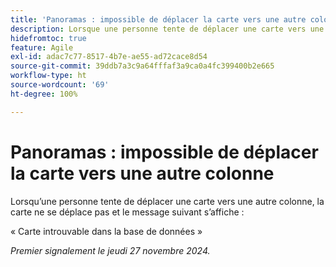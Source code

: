 ```yaml
---
title: 'Panoramas : impossible de déplacer la carte vers une autre colonne'
description: Lorsque une personne tente de déplacer une carte vers une autre colonne, la carte ne se déplace pas et un message s’affiche.
hidefromtoc: true
feature: Agile
exl-id: adac7c77-8517-4b7e-ae55-ad72cace8d54
source-git-commit: 39ddb7a3c9a64fffaf3a9ca0a4fc399400b2e665
workflow-type: ht
source-wordcount: '69'
ht-degree: 100%

---
```


# Panoramas : impossible de déplacer la carte vers une autre colonne

Lorsqu’une personne tente de déplacer une carte vers une autre colonne, la carte ne se déplace pas et le message suivant s’affiche :

« Carte introuvable dans la base de données »

_Premier signalement le jeudi 27 novembre 2024._
